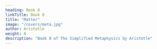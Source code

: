 ```yaml
---
heading: Book 8
linkTitle: Book 8
title: "Matter"
image: "/covers/meta.jpg"
author: Aristotle
weight: 8
description: "Book 8 of The Simplified Metaphysics by Aristotle"
---
```


